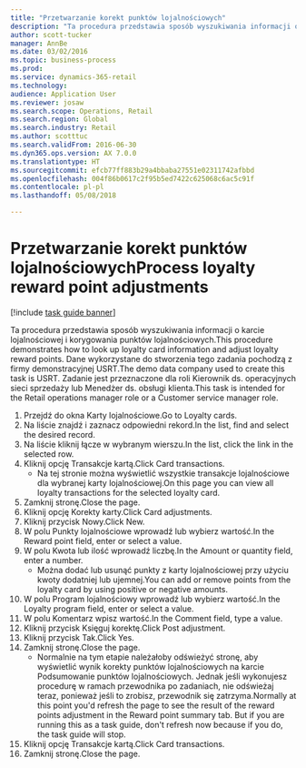 ```yaml
--- 
title: "Przetwarzanie korekt punktów lojalnościowych"
description: "Ta procedura przedstawia sposób wyszukiwania informacji o karcie lojalnościowej i korygowania punktów lojalnościowych."
author: scott-tucker
manager: AnnBe
ms.date: 03/02/2016
ms.topic: business-process
ms.prod: 
ms.service: dynamics-365-retail
ms.technology: 
audience: Application User
ms.reviewer: josaw
ms.search.scope: Operations, Retail
ms.search.region: Global
ms.search.industry: Retail
ms.author: scotttuc
ms.search.validFrom: 2016-06-30
ms.dyn365.ops.version: AX 7.0.0
ms.translationtype: HT
ms.sourcegitcommit: efcb77ff883b29a4bbaba27551e02311742afbbd
ms.openlocfilehash: 004f86b0617c2f95b5ed7422c625068c6ac5c91f
ms.contentlocale: pl-pl
ms.lasthandoff: 05/08/2018

---
```

# <a name="process-loyalty-reward-point-adjustments"></a><span data-ttu-id="622fd-103">Przetwarzanie korekt punktów lojalnościowych</span><span class="sxs-lookup"><span data-stu-id="622fd-103">Process loyalty reward point adjustments</span></span>

[!include [task guide banner](../includes/task-guide-banner.md)]

<span data-ttu-id="622fd-104">Ta procedura przedstawia sposób wyszukiwania informacji o karcie lojalnościowej i korygowania punktów lojalnościowych.</span><span class="sxs-lookup"><span data-stu-id="622fd-104">This procedure demonstrates how to look up loyalty card information and adjust loyalty reward points.</span></span> <span data-ttu-id="622fd-105">Dane wykorzystane do stworzenia tego zadania pochodzą z firmy demonstracyjnej USRT.</span><span class="sxs-lookup"><span data-stu-id="622fd-105">The demo data company used to create this task is USRT.</span></span> <span data-ttu-id="622fd-106">Zadanie jest przeznaczone dla roli Kierownik ds. operacyjnych sieci sprzedaży lub Menedżer ds. obsługi klienta.</span><span class="sxs-lookup"><span data-stu-id="622fd-106">This task is intended for the Retail operations manager role or a Customer service manager role.</span></span>

1. <span data-ttu-id="622fd-107">Przejdź do okna Karty lojalnościowe.</span><span class="sxs-lookup"><span data-stu-id="622fd-107">Go to Loyalty cards.</span></span>
2. <span data-ttu-id="622fd-108">Na liście znajdź i zaznacz odpowiedni rekord.</span><span class="sxs-lookup"><span data-stu-id="622fd-108">In the list, find and select the desired record.</span></span>
3. <span data-ttu-id="622fd-109">Na liście kliknij łącze w wybranym wierszu.</span><span class="sxs-lookup"><span data-stu-id="622fd-109">In the list, click the link in the selected row.</span></span>
4. <span data-ttu-id="622fd-110">Kliknij opcję Transakcje kartą.</span><span class="sxs-lookup"><span data-stu-id="622fd-110">Click Card transactions.</span></span>
    * <span data-ttu-id="622fd-111">Na tej stronie można wyświetlić wszystkie transakcje lojalnościowe dla wybranej karty lojalnościowej.</span><span class="sxs-lookup"><span data-stu-id="622fd-111">On this page you can view all loyalty transactions for the selected loyalty card.</span></span>  
5. <span data-ttu-id="622fd-112">Zamknij stronę.</span><span class="sxs-lookup"><span data-stu-id="622fd-112">Close the page.</span></span>
6. <span data-ttu-id="622fd-113">Kliknij opcję Korekty karty.</span><span class="sxs-lookup"><span data-stu-id="622fd-113">Click Card adjustments.</span></span>
7. <span data-ttu-id="622fd-114">Kliknij przycisk Nowy.</span><span class="sxs-lookup"><span data-stu-id="622fd-114">Click New.</span></span>
8. <span data-ttu-id="622fd-115">W polu Punkty lojalnościowe wprowadź lub wybierz wartość.</span><span class="sxs-lookup"><span data-stu-id="622fd-115">In the Reward point field, enter or select a value.</span></span>
9. <span data-ttu-id="622fd-116">W polu Kwota lub ilość wprowadź liczbę.</span><span class="sxs-lookup"><span data-stu-id="622fd-116">In the Amount or quantity field, enter a number.</span></span>
    * <span data-ttu-id="622fd-117">Można dodać lub usunąć punkty z karty lojalnościowej przy użyciu kwoty dodatniej lub ujemnej.</span><span class="sxs-lookup"><span data-stu-id="622fd-117">You can add or remove points from the loyalty card by using positive or negative amounts.</span></span>  
10. <span data-ttu-id="622fd-118">W polu Program lojalnościowy wprowadź lub wybierz wartość.</span><span class="sxs-lookup"><span data-stu-id="622fd-118">In the Loyalty program field, enter or select a value.</span></span>
11. <span data-ttu-id="622fd-119">W polu Komentarz wpisz wartość.</span><span class="sxs-lookup"><span data-stu-id="622fd-119">In the Comment field, type a value.</span></span>
12. <span data-ttu-id="622fd-120">Kliknij przycisk Księguj korektę.</span><span class="sxs-lookup"><span data-stu-id="622fd-120">Click Post adjustment.</span></span>
13. <span data-ttu-id="622fd-121">Kliknij przycisk Tak.</span><span class="sxs-lookup"><span data-stu-id="622fd-121">Click Yes.</span></span>
14. <span data-ttu-id="622fd-122">Zamknij stronę.</span><span class="sxs-lookup"><span data-stu-id="622fd-122">Close the page.</span></span>
    * <span data-ttu-id="622fd-123">Normalnie na tym etapie należałoby odświeżyć stronę, aby wyświetlić wynik korekty punktów lojalnościowych na karcie Podsumowanie punktów lojalnościowych. Jednak jeśli wykonujesz procedurę w ramach przewodnika po zadaniach, nie odświeżaj teraz, ponieważ jeśli to zrobisz, przewodnik się zatrzyma.</span><span class="sxs-lookup"><span data-stu-id="622fd-123">Normally at this point you'd refresh the page to see the result of the reward points adjustment in the Reward point summary tab. But if you are running this as a task guide, don't refresh now because if you do, the task guide will stop.</span></span>  
15. <span data-ttu-id="622fd-124">Kliknij opcję Transakcje kartą.</span><span class="sxs-lookup"><span data-stu-id="622fd-124">Click Card transactions.</span></span>
16. <span data-ttu-id="622fd-125">Zamknij stronę.</span><span class="sxs-lookup"><span data-stu-id="622fd-125">Close the page.</span></span>


